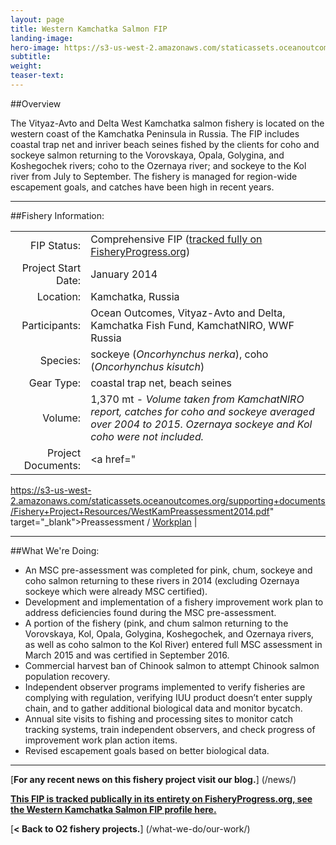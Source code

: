 ```yaml
---
layout: page 
title: Western Kamchatka Salmon FIP
landing-image:
hero-image: https://s3-us-west-2.amazonaws.com/staticassets.oceanoutcomes.org/news+and+analysis/hero+images/west-kam-comment-period-hero.jpg
subtitle:
weight: 
teaser-text:
---
```

##Overview

The Vityaz-Avto and Delta West Kamchatka salmon fishery is located on the western coast of the Kamchatka Peninsula in Russia. The FIP includes coastal trap net and inriver beach seines fished by the clients for coho and sockeye salmon returning to the Vorovskaya, Opala, Golygina, and Koshegochek rivers; coho to the Ozernaya river; and sockeye to the Kol river from July to September. The fishery is managed for region-wide escapement goals, and catches have been high in recent years.

---

##Fishery Information:

|||
| ---: | --- |
| FIP Status: | Comprehensive FIP (<a href="http://fisheryprogress.org/fip-profile/western-kamchatka-salmon-beach-seinetrap-net" target="_blank">tracked fully on FisheryProgress.org</a>) |
| Project Start Date: | January 2014 |
| Location: | Kamchatka, Russia |
| Participants: | Ocean Outcomes, Vityaz-Avto and Delta, Kamchatka Fish Fund, KamchatNIRO, WWF Russia |
| Species: | sockeye (*Oncorhynchus nerka*), coho (*Oncorhynchus kisutch*) |
| Gear Type: | coastal trap net, beach seines |
| Volume: | 1,370 mt - *Volume taken from KamchatNIRO report, catches for coho and sockeye averaged over 2004 to 2015. Ozernaya sockeye and Kol coho were not included.* |
| Project Documents: | <a href="	
https://s3-us-west-2.amazonaws.com/staticassets.oceanoutcomes.org/supporting+documents/Fishery+Project+Resources/WestKamPreassessment2014.pdf" target="_blank">Preassessment</a> / <a href="	
https://s3-us-west-2.amazonaws.com/staticassets.oceanoutcomes.org/supporting+documents/Fishery+Project+Resources/WestKamWorkplan2016.pdf" target="_blank">Workplan</a> |

---

##What We're Doing:

* An MSC pre-assessment was completed for pink, chum, sockeye and coho salmon returning to these rivers in 2014 (excluding Ozernaya sockeye which were already MSC certified). 
* Development and implementation of a fishery improvement work plan to address deficiencies found during the MSC pre-assessment.
* A portion of the fishery (pink, and chum salmon returning to the Vorovskaya, Kol, Opala, Golygina, Koshegochek, and Ozernaya rivers, as well as coho salmon to the Kol River) entered full MSC assessment in March 2015 and was certified in September 2016.
* Commercial harvest ban of Chinook salmon to attempt Chinook salmon population recovery.
* Independent observer programs implemented to verify fisheries are complying with regulation, verifying IUU product doesn’t enter supply chain, and to gather additional biological data and monitor bycatch.
* Annual site visits to fishing and processing sites to monitor catch tracking systems, train independent observers, and check progress of improvement work plan action items.
* Revised escapement goals based on better biological data.

---

[**For any recent news on this fishery project visit our blog.**] (/news/) 

<a href="http://fisheryprogress.org/fip-profile/western-kamchatka-salmon-beach-seinetrap-net" target="_blank">**This FIP is tracked publically in its entirety on FisheryProgress.org, see the Western Kamchatka Salmon FIP profile here.**</a>

[**< Back to O2 fishery projects.**] (/what-we-do/our-work/)
